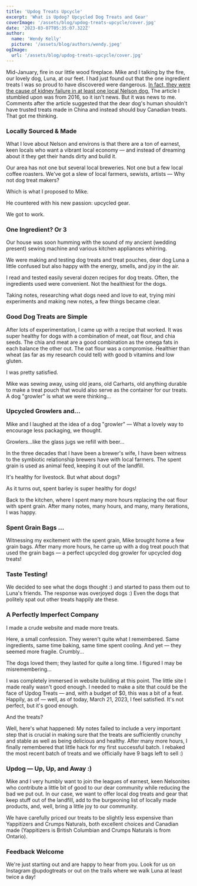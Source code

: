 ```yaml
---
title: 'Updog Treats Upcycle'
excerpt: 'What is Updog? Upcycled Dog Treats and Gear' 
coverImage: '/assets/blog/updog-treats-upcycle/cover.jpg'
date: '2023-03-07T05:35:07.322Z'
author:
  name: 'Wendy Kelly'
  picture: '/assets/blog/authors/wendy.jpeg'
ogImage:
  url: '/assets/blog/updog-treats-upcycle/cover.jpg'
---
```


Mid-January, fire in our little wood fireplace. Mike and I talking by the fire, our lovely dog, Luna, at our feet.
I had just found out that the one ingredient treats I was so proud to have discovered were dangerous.
[In fact, they were the cause of kidney failure in at least one local Nelson dog.](https://www.nelsonstar.com/news/nelson-pet-owners-warned-about-dog-treats/)
The article I stumbled upon was from 2016, so it isn't news. But it was news to me. Comments after the article  suggested that the dear dog's human shouldn't have trusted treats made in China and instead should buy Canadian treats. 
That got me thinking. 

### Locally Sourced & Made

What I love about Nelson and environs is that there are a ton of earnest, keen locals who want a vibrant local economy — and instead of dreaming about it they get their hands dirty and build it.

Our area has not one but several local breweries. Not one but a few local coffee roasters. We've got a slew of local farmers, sewists, artists — Why not dog treat makers?

Which is what I proposed to Mike.

He countered with his new passion: upcycled gear.

We got to work.

### One Ingredient? Or 3

Our house was soon humming with the sound of my ancient (wedding present) sewing machine and various kitchen appliances whirring.

We were making and testing dog treats and treat pouches, dear dog Luna a little confused but also happy with the energy, smells, and joy in the air.

I read and tested easily several dozen recipes for dog treats. Often, the ingredients used were convenient. Not the healthiest for the dogs. 

Taking notes, researching what dogs need and love to eat, trying mini experiments and making new notes, a few things became clear.

### Good Dog Treats are Simple 

After lots of experimentation, I came up with a recipe that worked. It was super healthy for dogs with a combination of meat, oat flour, and chia seeds. The chia and meat are a good combination as the omega fats in each balance the other out. The oat flour was a compromise. Healthier than wheat (as far as my research could tell) with good b vitamins and low gluten.

I was pretty satisfied. 

Mike was sewing away, using old jeans, old Carharts, old anything durable to make a treat pouch that would also serve as the container for our treats. A dog "growler" is what we were thinking...

### Upcycled Growlers and...

Mike and I laughed at the idea of a dog "growler" — What a lovely way to encourage less packaging, we thought. 

Growlers...like the glass jugs we refill with beer...

In the three decades that I have been a brewer's wife, I have been witness to the symbiotic relationship brewers have with local farmers. The spent grain is used as animal feed, keeping it out of the landfill. 

It's healthy for livestock. But what about dogs?

As it turns out, spent barley is super healthy for dogs! 

Back to the kitchen, where I spent many more hours replacing the oat flour with spent grain. After many notes, many hours, and many, many iterations, I was happy.

### Spent Grain Bags ...

Witnessing my excitement with the spent grain, Mike brought home a few grain bags. After many more hours, he came up with a dog treat pouch that used the grain bags — a perfect upcycled dog growler for upcycled dog treats!

### Taste Testing!

We decided to see what the dogs thought :) and started to pass them out to Luna's friends. The response was overjoyed dogs :) Even the dogs that politely spat out other treats happily ate these.

### A Perfectly Imperfect Company 

I made a crude website and made more treats.

Here, a small confession. They weren't quite what I remembered. Same ingredients, same time baking, same time spent cooling. And yet — they seemed more fragile. Crumbly...

The dogs loved them; they lasted for quite a long time. I figured I may be misremembering...

I was completely immersed in website building at this point. The little site I made really wasn't good enough. I needed to make a site that could be the face of Updog Treats — and, with a budget of $0, this was a bit of a feat. Happily, as of — well, as of today, March 21, 2023, I feel satisfied. It's not perfect, but it's good enough.

And the treats?

Well, here's what happened: My notes failed to include a very important step that is crucial in making sure that the treats are sufficiently crunchy and stable as well as being delicious and healthy. After many more hours, I finally remembered that little hack for my first successful batch. I rebaked the most recent batch of treats and we officially have 9 bags left to sell :) 

### Updog — Up, Up, and Away :)

Mike and I very humbly want to join the leagues of earnest, keen Nelsonites who contribute a little bit of good to our dear community while reducing the bad we put out. In our case, we want to offer local dog treats and gear that keep stuff out of the landfill, add to the burgeoning list of locally made products, and, well, bring a little joy to our community. 

We have carefully priced our treats to be slightly less expensive than Yappitizers and Crumps Naturals, both excellent choices and Canadian made (Yappitizers is British Columbian and Crumps Naturals is from Ontario).

### Feedback Welcome

We're just starting out and are happy to hear from you. Look for us on Instagram @updogtreats or out on the trails where we walk Luna at least twice a day! 













